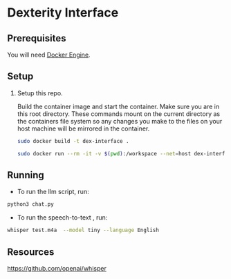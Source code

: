 # Dexterity Interface



## Prerequisites
You will need [Docker Engine](https://docs.docker.com/engine/install/).

## Setup
1. Setup this repo.

    Build the container image and start the container. Make sure you are in this root directory. These commands mount on the current directory as the containers file system so any changes you make to the files on your host machine will be mirrored in the container.
    ```bash
    sudo docker build -t dex-interface .

    sudo docker run --rm -it -v $(pwd):/workspace --net=host dex-interface
    ```


## Running


* To run the llm script, run:
```bash
python3 chat.py
```

* To run the speech-to-text , run:
```bash
whisper test.m4a  --model tiny --language English

```


## Resources
https://github.com/openai/whisper   
